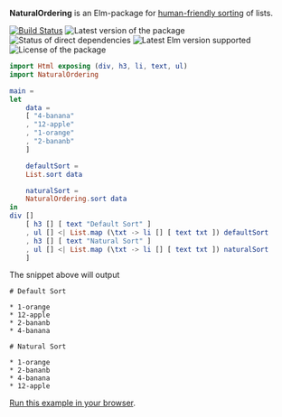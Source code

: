 **NaturalOrdering** is an Elm-package for [human-friendly sorting](https://en.wikipedia.org/wiki/Natural_sort_order) of lists.

[![Build Status](https://travis-ci.org/reiner-dolp/elm-natural-ordering.svg?branch=master)](https://travis-ci.org/reiner-dolp/elm-natural-ordering)
![Latest version of the package](https://reiner-dolp.github.io/elm-badges/reiner-dolp/elm-natural-ordering/version.svg)
![Status of direct dependencies](https://reiner-dolp.github.io/elm-badges/reiner-dolp/elm-natural-ordering/dependencies.svg)
![Latest Elm version supported](https://reiner-dolp.github.io/elm-badges/reiner-dolp/elm-natural-ordering/elm-version.svg)
![License of the package](https://reiner-dolp.github.io/elm-badges/reiner-dolp/elm-natural-ordering/license.svg)

```elm
import Html exposing (div, h3, li, text, ul)
import NaturalOrdering

main =
let
    data =
	[ "4-banana"
	, "12-apple"
	, "1-orange"
	, "2-bananb"
	]

    defaultSort =
	List.sort data

    naturalSort =
	NaturalOrdering.sort data
in
div []
    [ h3 [] [ text "Default Sort" ]
    , ul [] <| List.map (\txt -> li [] [ text txt ]) defaultSort
    , h3 [] [ text "Natural Sort" ]
    , ul [] <| List.map (\txt -> li [] [ text txt ]) naturalSort
    ]
```

The snippet above will output

```
# Default Sort

* 1-orange
* 12-apple
* 2-bananb
* 4-banana

# Natural Sort

* 1-orange
* 2-bananb
* 4-banana
* 12-apple
```

[Run this example in your browser](https://ellie-app.com/5Kk2tFkwqa1/0).
